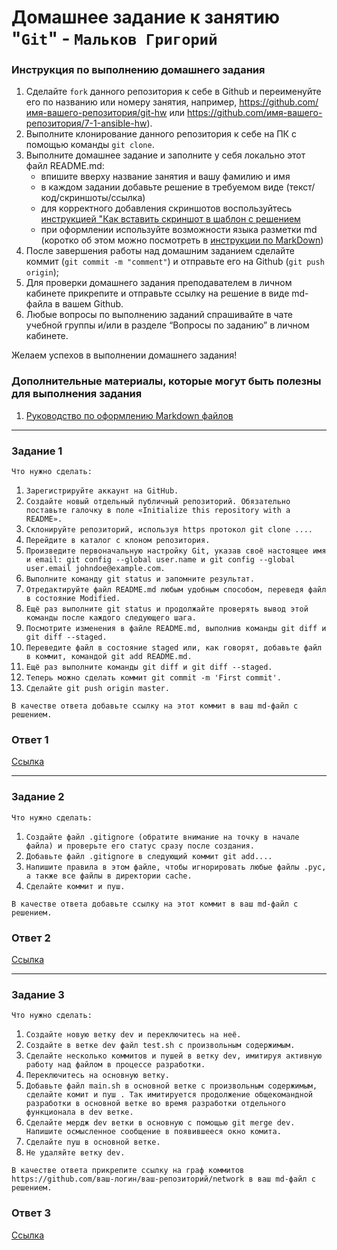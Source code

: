 # Домашнее задание к занятию "`Git`" - `Мальков Григорий`


### Инструкция по выполнению домашнего задания

   1. Сделайте `fork` данного репозитория к себе в Github и переименуйте его по названию или номеру занятия, например, https://github.com/имя-вашего-репозитория/git-hw или  https://github.com/имя-вашего-репозитория/7-1-ansible-hw).
   2. Выполните клонирование данного репозитория к себе на ПК с помощью команды `git clone`.
   3. Выполните домашнее задание и заполните у себя локально этот файл README.md:
      - впишите вверху название занятия и вашу фамилию и имя
      - в каждом задании добавьте решение в требуемом виде (текст/код/скриншоты/ссылка)
      - для корректного добавления скриншотов воспользуйтесь [инструкцией "Как вставить скриншот в шаблон с решением](https://github.com/netology-code/sys-pattern-homework/blob/main/screen-instruction.md)
      - при оформлении используйте возможности языка разметки md (коротко об этом можно посмотреть в [инструкции  по MarkDown](https://github.com/netology-code/sys-pattern-homework/blob/main/md-instruction.md))
   4. После завершения работы над домашним заданием сделайте коммит (`git commit -m "comment"`) и отправьте его на Github (`git push origin`);
   5. Для проверки домашнего задания преподавателем в личном кабинете прикрепите и отправьте ссылку на решение в виде md-файла в вашем Github.
   6. Любые вопросы по выполнению заданий спрашивайте в чате учебной группы и/или в разделе “Вопросы по заданию” в личном кабинете.
   
Желаем успехов в выполнении домашнего задания!
   
### Дополнительные материалы, которые могут быть полезны для выполнения задания

1. [Руководство по оформлению Markdown файлов](https://gist.github.com/Jekins/2bf2d0638163f1294637#Code)

---

### Задание 1

`Что нужно сделать:`

1.    `Зарегистрируйте аккаунт на GitHub.`
2.    `Создайте новый отдельный публичный репозиторий. Обязательно поставьте галочку в поле «Initialize this repository with a README».`
3.    `Склонируйте репозиторий, используя https протокол git clone ....`
4.    `Перейдите в каталог с клоном репозитория.`
5.    `Произведите первоначальную настройку Git, указав своё настоящее имя и email: git config --global user.name и git config --global user.email johndoe@example.com.`
6.    `Выполните команду git status и запомните результат.`
7.    `Отредактируйте файл README.md любым удобным способом, переведя файл в состояние Modified.`
8.    `Ещё раз выполните git status и продолжайте проверять вывод этой команды после каждого следующего шага.`
9.    `Посмотрите изменения в файле README.md, выполнив команды git diff и git diff --staged.`
10.    `Переведите файл в состояние staged или, как говорят, добавьте файл в коммит, командой git add README.md.`
11.    `Ещё раз выполните команды git diff и git diff --staged.`
12.    `Теперь можно сделать коммит git commit -m 'First commit'.`
13.    `Сделайте git push origin master.`

`В качестве ответа добавьте ссылку на этот коммит в ваш md-файл с решением.`

### Ответ 1

[Ссылка](https://github.com/Gr1ck01/my-first-repository/commit/2fdeb82e09243c12cb2175ac0ef9c010af6fe6f3)

---

### Задание 2

`Что нужно сделать:`

1.    `Создайте файл .gitignore (обратите внимание на точку в начале файла) и проверьте его статус сразу после создания.`
2.    `Добавьте файл .gitignore в следующий коммит git add....`
3.    `Напишите правила в этом файле, чтобы игнорировать любые файлы .pyc, а также все файлы в директории cache.`
4.    `Сделайте коммит и пуш.`

`В качестве ответа добавьте ссылку на этот коммит в ваш md-файл с решением.`

### Ответ 2

[Ссылка](https://github.com/Gr1ck01/my-first-repository/commit/9d2921c5f5f5ecc3d82f4caad64b1fc3c22b5390)

---

### Задание 3

`Что нужно сделать:`

1.    `Создайте новую ветку dev и переключитесь на неё.`
2.    `Создайте в ветке dev файл test.sh с произвольным содержимым.`
3.    `Сделайте несколько коммитов и пушей в ветку dev, имитируя активную работу над файлом в процессе разработки.`
4.    `Переключитесь на основную ветку.`
5.    `Добавьте файл main.sh в основной ветке с произвольным содержимым, сделайте комит и пуш . Так имитируется продолжение общекомандной разработки в основной ветке во время разработки отдельного функционала в dev ветке.`
6.    `Сделайте мердж dev ветки в основную с помощью git merge dev. Напишите осмысленное сообщение в появившееся окно комита.`
7.    `Сделайте пуш в основной ветке.`
8.    `Не удаляйте ветку dev.`

`В качестве ответа прикрепите ссылку на граф коммитов https://github.com/ваш-логин/ваш-репозиторий/network в ваш md-файл с решением.`

### Ответ 3

[Ссылка](https://github.com/Gr1ck01/my-first-repository/network)
